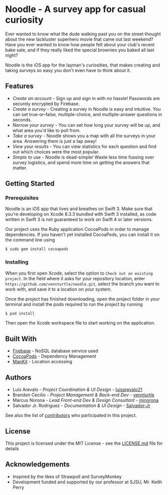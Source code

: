 # Noodle - A survey app for casual curiosity

Ever wanted to know what the dude walking past you on the street thought about the new lackluster superhero movie that came out last weekend? Have you ever wanted to know how people felt about your club's recent bake sale, and if they really liked the special brownies you baked all last night?

Noodle is the iOS app for the layman's curiosities, that makes creating and taking surveys so easy you don't even have to think about it.

## Features

* *Create an account* - Sign up and sign in with no hassle! Passwords are securely encrypted by Firebase.
* *Create a survey* - Creating a survey in Noodle is easy and intuitive. You can set true-or-false, multiple-choice, and multiple-answer questions in seconds.
* *Narrow your survey* - You can set how long your survey will be up, and what area you'd like to poll from.
* *Take a survey* - Noodle shows you a map with all the surveys in your area. Answering them is just a tap away!
* *View your results* - You can view statistics for each question and find out which choices were the most popular.
* *Simple to use* - Noodle is dead-simple! Waste less time fussing over survey logistics, and spend more time on getting the answers that matter.

## Getting Started

### Prerequisites

Noodle is an iOS app that lives and breathes on Swift 3. Make sure that you're developing on Xcode 8.3.3 bundled with Swift 3 installed, as code written in Swift 3 is not guaranteed to work on Swift 4 or later versions.

Our project uses the Ruby application CocoaPods in order to manage dependencies. If you haven't yet installed CocoaPods, you can install it on the command line using

```bash
$ sudo gem install cocoapods
```

### Installing

When you first open Xcode, select the option to `Check out an existing project`. In the field where it asks for your repository location, enter `https://github.com/vennturtle/noodle.git`, select the branch you want to work with, and save it to a location on your system.

Once the project has finished downloading, open the project folder in your terminal and install the pods required to run the project by running

```bash
$ pod install
```

Then open the Xcode workspace file to start working on the application.

## Built With
* [Firebase](https://firebase.google.com/) - NoSQL database service used
* [CocoaPods](https://cocoapods.org/) - Dependency Management
* [MapKit](https://developer.apple.com/documentation/mapkit) - Location accessing

## Authors
* Luis Arevalo - *Project Coordination & UI Design* - [luisarevalo21](https://github.com/luisarevalo21)
* Brandon Cecilio - *Project Management & Back-end Dev* - [vennturtle](https://github.com/vennturtle)
* Marcus Norona - *Lead Front-end Dev & Design Consultant* - [mjnorona](https://github.com/mjnorona)
* Salvador Jr. Rodriguez - *Documentation & UI Design* - [Salvador-Jr](https://github.com/Salvador-Jr)

See also the list of [contributors](https://github.com/vennturtle/noodle/graphs/contributors) who participated in this project.

## License

This project is licensed under the MIT License - see the [LICENSE.md](/LICENSE.md) file for details

## Acknowledgements
* Inspired by the likes of Strawpoll and SurveyMonkey
* Development funded and supported by our professor at SJSU, Mr. Keith Perry

